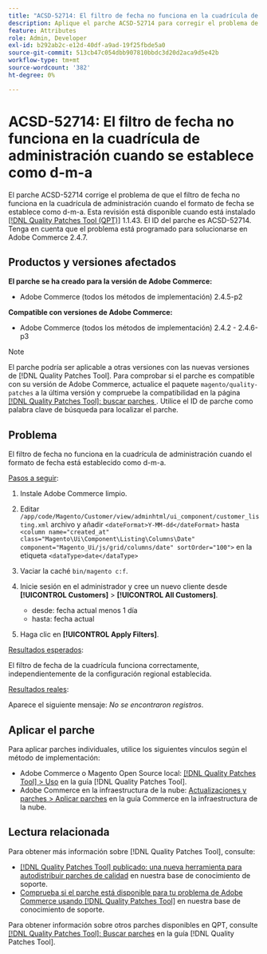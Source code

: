 ```yaml
---
title: "ACSD-52714: El filtro de fecha no funciona en la cuadrícula de administración cuando se establece como d-m-a"
description: Aplique el parche ACSD-52714 para corregir el problema de Adobe Commerce en el que el filtro de fecha no funciona en la cuadrícula de administración cuando el formato de fecha se establece como d-m-a.
feature: Attributes
role: Admin, Developer
exl-id: b292ab2c-e12d-40df-a9ad-19f25fbde5a0
source-git-commit: 513cb47c054dbb907810bbdc3d20d2aca9d5e42b
workflow-type: tm+mt
source-wordcount: '382'
ht-degree: 0%

---
```


# ACSD-52714: El filtro de fecha no funciona en la cuadrícula de administración cuando se establece como d-m-a

El parche ACSD-52714 corrige el problema de que el filtro de fecha no funciona en la cuadrícula de administración cuando el formato de fecha se establece como d-m-a. Esta revisión está disponible cuando está instalado [[!DNL Quality Patches Tool (QPT)]](/help/announcements/adobe-commerce-announcements/magento-quality-patches-released-new-tool-to-self-serve-quality-patches.md) 1.1.43. El ID del parche es ACSD-52714. Tenga en cuenta que el problema está programado para solucionarse en Adobe Commerce 2.4.7.

## Productos y versiones afectados

**El parche se ha creado para la versión de Adobe Commerce:**

* Adobe Commerce (todos los métodos de implementación) 2.4.5-p2

**Compatible con versiones de Adobe Commerce:**

* Adobe Commerce (todos los métodos de implementación) 2.4.2 - 2.4.6-p3

>[!NOTE]
>
>El parche podría ser aplicable a otras versiones con las nuevas versiones de [!DNL Quality Patches Tool]. Para comprobar si el parche es compatible con su versión de Adobe Commerce, actualice el paquete `magento/quality-patches` a la última versión y compruebe la compatibilidad en la página [[!DNL Quality Patches Tool]: buscar parches ](https://experienceleague.adobe.com/tools/commerce-quality-patches/index.html?lang=es). Utilice el ID de parche como palabra clave de búsqueda para localizar el parche.

## Problema

El filtro de fecha no funciona en la cuadrícula de administración cuando el formato de fecha está establecido como d-m-a.

<u>Pasos a seguir</u>:

1. Instale Adobe Commerce limpio.
1. Editar
   `/app/code/Magento/Customer/view/adminhtml/ui_component/customer_listing.xml`
archivo y añadir
   `<dateFormat>Y-MM-dd</dateFormat>`
hasta
   `<column name="created_at" class="Magento\Ui\Component\Listing\Columns\Date" component="Magento_Ui/js/grid/columns/date" sortOrder="100">`
en la etiqueta
   `<dataType>date</dataType>`

1. Vaciar la caché `bin/magento c:f`.
1. Inicie sesión en el administrador y cree un nuevo cliente desde **[!UICONTROL Customers]** > **[!UICONTROL All Customers]**.

   * desde: fecha actual menos 1 día
   * hasta: fecha actual

1. Haga clic en **[!UICONTROL Apply Filters]**.

<u>Resultados esperados</u>:

El filtro de fecha de la cuadrícula funciona correctamente, independientemente de la configuración regional establecida.

<u>Resultados reales</u>:

Aparece el siguiente mensaje: *No se encontraron registros*.

## Aplicar el parche

Para aplicar parches individuales, utilice los siguientes vínculos según el método de implementación:

* Adobe Commerce o Magento Open Source local: [[!DNL Quality Patches Tool] > Uso](https://experienceleague.adobe.com/docs/commerce-operations/tools/quality-patches-tool/usage.html?lang=es) en la guía [!DNL Quality Patches Tool].
* Adobe Commerce en la infraestructura de la nube: [Actualizaciones y parches > Aplicar parches](https://experienceleague.adobe.com/docs/commerce-cloud-service/user-guide/develop/upgrade/apply-patches.html?lang=es) en la guía Commerce en la infraestructura de la nube.

## Lectura relacionada

Para obtener más información sobre [!DNL Quality Patches Tool], consulte:

* [[!DNL Quality Patches Tool] publicado: una nueva herramienta para autodistribuir parches de calidad](/help/announcements/adobe-commerce-announcements/magento-quality-patches-released-new-tool-to-self-serve-quality-patches.md) en nuestra base de conocimiento de soporte.
* [Comprueba si el parche está disponible para tu problema de Adobe Commerce usando [!DNL Quality Patches Tool]](/help/support-tools/patches-available-in-qpt-tool/check-patch-for-magento-issue-with-magento-quality-patches.md) en nuestra base de conocimiento de soporte.

Para obtener información sobre otros parches disponibles en QPT, consulte [[!DNL Quality Patches Tool]: Buscar parches](https://experienceleague.adobe.com/tools/commerce-quality-patches/index.html?lang=es) en la guía [!DNL Quality Patches Tool].
